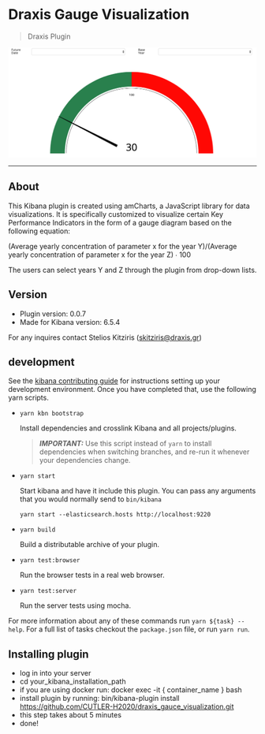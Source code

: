 # Draxis Gauge Visualization

> Draxis Plugin

![alt text](https://raw.githubusercontent.com/CUTLER-H2020/draxis_gauce_visualization/master/draxis%20gauce.png)

---

## About

This Kibana plugin is created using amCharts, a JavaScript library for data visualizations. It is specifically
customized to visualize certain Key Performance Indicators in the form of a gauge diagram based on the
following equation:

(Average yearly concentration of parameter x for the year Y)/(Average yearly concentration of parameter x for the year Z)  ∙ 100

The users can select years Y and Z through the plugin from drop-down lists.

## Version
- Plugin version: 0.0.7
- Made for Kibana version: 6.5.4

For any inquires contact Stelios Kitziris (skitziris@draxis.gr)

## development

See the [kibana contributing guide](https://github.com/elastic/kibana/blob/master/CONTRIBUTING.md) for instructions setting up your development environment. Once you have completed that, use the following yarn scripts.

- `yarn kbn bootstrap`

  Install dependencies and crosslink Kibana and all projects/plugins.

  > **_IMPORTANT:_** Use this script instead of `yarn` to install dependencies when switching branches, and re-run it whenever your dependencies change.

- `yarn start`

  Start kibana and have it include this plugin. You can pass any arguments that you would normally send to `bin/kibana`

  ```
  yarn start --elasticsearch.hosts http://localhost:9220
  ```

- `yarn build`

  Build a distributable archive of your plugin.

- `yarn test:browser`

  Run the browser tests in a real web browser.

- `yarn test:server`

  Run the server tests using mocha.

For more information about any of these commands run `yarn ${task} --help`. For a full list of tasks checkout the `package.json` file, or run `yarn run`.

## Installing plugin

- log in into your server
- cd your_kibana_installation_path
- if you are using docker run: docker exec -it { container_name } bash
- install plugin by running: bin/kibana-plugin install https://github.com/CUTLER-H2020/draxis_gauce_visualization.git
- this step takes about 5 minutes
- done!

